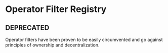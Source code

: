 # Operator Filter Registry

## DEPRECATED

Operator filters have been proven to be easily circumvented and go against principles of ownership and decentralization.